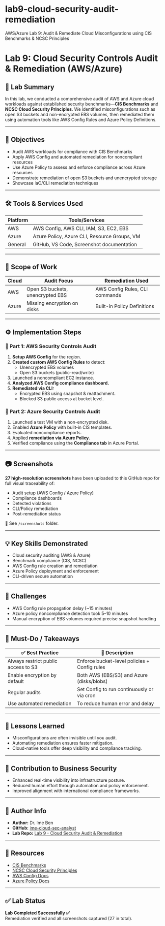# lab9-cloud-security-audit-remediation
AWS/Azure Lab 9: Audit &amp; Remediate Cloud Misconfigurations using CIS Benchmarks &amp; NCSC Principles

# Lab 9: Cloud Security Controls Audit & Remediation (AWS/Azure)

## 📌 Lab Summary

In this lab, we conducted a comprehensive audit of AWS and Azure cloud workloads against established security benchmarks—**CIS Benchmarks** and **NCSC Cloud Security Principles**. We identified misconfigurations such as open S3 buckets and non-encrypted EBS volumes, then remediated them using automation tools like AWS Config Rules and Azure Policy Definitions.

---

## 🎯 Objectives

- Audit AWS workloads for compliance with CIS Benchmarks
- Apply AWS Config and automated remediation for noncompliant resources
- Use Azure Policy to assess and enforce compliance across Azure resources
- Demonstrate remediation of open S3 buckets and unencrypted storage
- Showcase IaC/CLI remediation techniques

---

## 🛠️ Tools & Services Used

| Platform | Tools/Services                                |
|----------|-----------------------------------------------|
| AWS      | AWS Config, AWS CLI, IAM, S3, EC2, EBS        |
| Azure    | Azure Policy, Azure CLI, Resource Groups, VM  |
| General  | GitHub, VS Code, Screenshot documentation     |

---

## 📐 Scope of Work

| Cloud     | Audit Focus                         | Remediation Used                   |
|-----------|-------------------------------------|------------------------------------|
| AWS       | Open S3 buckets, unencrypted EBS    | AWS Config Rules, CLI commands     |
| Azure     | Missing encryption on disks         | Built-in Policy Definitions        |

---

## ⚙️ Implementation Steps

### 🔸 Part 1: AWS Security Controls Audit

1. **Setup AWS Config** for the region.
2. **Created custom AWS Config Rules** to detect:
   - Unencrypted EBS volumes
   - Open S3 buckets (public-read/write)
3. Launched a noncompliant EC2 instance.
4. **Analyzed AWS Config compliance dashboard.**
5. **Remediated via CLI:**
   - Encrypted EBS using snapshot & reattachment.
   - Blocked S3 public access at bucket level.

### 🔸 Part 2: Azure Security Controls Audit

1. Launched a test VM with a non-encrypted disk.
2. Enabled **Azure Policy** with built-in CIS templates.
3. Evaluated noncompliance reports.
4. Applied **remediation via Azure Policy**.
5. Verified compliance using the **Compliance tab** in Azure Portal.

---

## 📷 Screenshots

**27 high-resolution screenshots** have been uploaded to this GitHub repo for full visual traceability of:

- Audit setup (AWS Config / Azure Policy)
- Compliance dashboards
- Detected violations
- CLI/Policy remediation
- Post-remediation status

📁 See `/screenshots` folder.

---

## 💡 Key Skills Demonstrated

- Cloud security auditing (AWS & Azure)
- Benchmark compliance (CIS, NCSC)
- AWS Config rule creation and remediation
- Azure Policy deployment and enforcement
- CLI-driven secure automation

---

## 🚧 Challenges

- AWS Config rule propagation delay (~15 minutes)
- Azure policy noncompliance detection took 5–10 minutes
- Manual encryption of EBS volumes required precise snapshot handling

---

## 📘 Must-Do / Takeaways

| ✅ Best Practice             | 💬 Description |
|----------------------------|----------------|
| Always restrict public access to S3 | Enforce bucket-level policies + Config rules |
| Enable encryption by default | Both AWS (EBS/S3) and Azure (disks/blobs) |
| Regular audits | Set Config to run continuously or via cron |
| Use automated remediation | To reduce human error and delay |

---

## 🧠 Lessons Learned

- Misconfigurations are often invisible until you audit.
- Automating remediation ensures faster mitigation.
- Cloud-native tools offer deep visibility and compliance tracking.

---

## 🧩 Contribution to Business Security

- Enhanced real-time visibility into infrastructure posture.
- Reduced human effort through automation and policy enforcement.
- Improved alignment with international compliance frameworks.

---

## 🧾 Author Info

- **Author:** Dr. Ime Ben  
- **GitHub:** [ime-cloud-sec-analyst](https://github.com/ime-cloud-sec-analyst)  
- **Lab Repo:** [Lab 9 - Cloud Security Audit & Remediation](https://github.com/ime-cloud-sec-analyst/lab9-cloud-security-audit-remediation)

---

## 📎 Resources

- [CIS Benchmarks](https://www.cisecurity.org/cis-benchmarks/)
- [NCSC Cloud Security Principles](https://www.ncsc.gov.uk/collection/cloud-security)
- [AWS Config Docs](https://docs.aws.amazon.com/config/)
- [Azure Policy Docs](https://learn.microsoft.com/en-us/azure/governance/policy/)

---

## ✅ Lab Status

**Lab Completed Successfully ✅**  
Remediation verified and all screenshots captured (27 in total).
